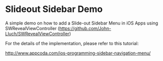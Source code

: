 Slideout Sidebar Demo
=====================

A simple demo on how to add a Slide-out Sidebar Menu in iOS Apps using SWRevealViewController (https://github.com/John-Lluch/SWRevealViewController)

For the details of the implementation, please refer to this tutorial:

http://www.appcoda.com/ios-programming-sidebar-navigation-menu/

